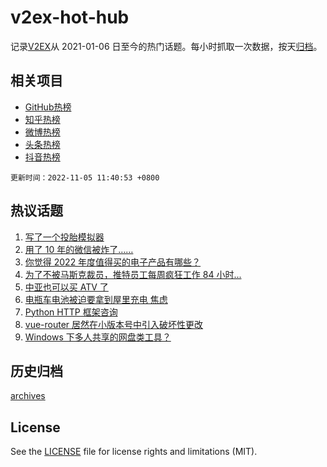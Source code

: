 # v2ex-hot-hub

 记录[V2EX](https://www.v2ex.com/)从 2021-01-06 日至今的热门话题。每小时抓取一次数据，按天[归档](archives)。
 
 ## 相关项目

- [GitHub热榜](https://github.com/lonnyzhang423/github-hot-hub)
- [知乎热榜](https://github.com/lonnyzhang423/zhihu-hot-hub)
- [微博热榜](https://github.com/lonnyzhang423/weibo-hot-hub)
- [头条热榜](https://github.com/lonnyzhang423/toutiao-hot-hub)
- [抖音热榜](https://github.com/lonnyzhang423/douyin-hot-hub)


 `更新时间：2022-11-05 11:40:53 +0800`

## 热议话题

1. [写了一个投胎模拟器](https://www.v2ex.com/t/892662)
1. [用了 10 年的微信被炸了……](https://www.v2ex.com/t/892626)
1. [你觉得 2022 年度值得买的电子产品有哪些？](https://www.v2ex.com/t/892670)
1. [为了不被马斯克裁员，推特员工每周疯狂工作 84 小时...](https://www.v2ex.com/t/892604)
1. [中亚也可以买 ATV 了](https://www.v2ex.com/t/892707)
1. [电瓶车电池被迫要拿到屋里充电 焦虑](https://www.v2ex.com/t/892685)
1. [Python HTTP 框架咨询](https://www.v2ex.com/t/892601)
1. [vue-router 居然在小版本号中引入破坏性更改](https://www.v2ex.com/t/892613)
1. [Windows 下多人共享的网盘类工具？](https://www.v2ex.com/t/892625)

## 历史归档

[archives](archives)

## License

See the [LICENSE](LICENSE) file for license rights and limitations (MIT).
